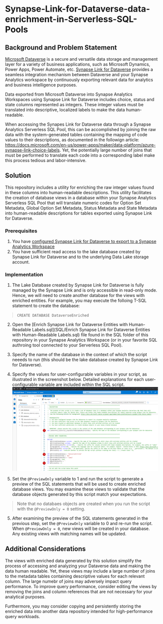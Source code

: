 # Synapse-Link-for-Dataverse-data-enrichment-in-Serverless-SQL-Pools


## Background and Problem Statement
[Microsoft Dataverse](https://docs.microsoft.com/en-us/power-apps/maker/data-platform/data-platform-intro) is a secure and versatile data storage and management layer for a variety of business applications, such as Microsoft Dynamics, Power Apps, Power Automate, etc. [Synapse Link for Dataverse](https://docs.microsoft.com/en-us/power-apps/maker/data-platform/export-to-data-lake) provides a seamless integration mechanism between Dataverse and your Synapse Analytics workspace by continuously exporting relevant data for analytics and business intelligence purposes.

Data exported from Microsoft Dataverse into Synapse Analytics Workspaces using Synapse Link for Dataverse includes choice, status and state columns represented as integers. These integer values must be translated into descriptive, localized labels to make the data human-readable. 

When accessing the Synapes Link for Dataverse data through a Synapse Analytics Serverless SQL Pool, this can be accomplished by joining the raw data with the system-generated tables containing the mapping of code values to their descriptions, as documented in the followign article: https://docs.microsoft.com/en-us/power-apps/maker/data-platform/azure-synapse-link-choice-labels. Yet, the potentially large number of joins that must be performed to translate each code into a corresponding label make this process tedious and labor-intensive.

## Solution
This repository includes a utility for enriching the raw integer values found in these columns into human-readable descriptions. This utility facilitates the creation of database views in a database within your Synapse Analytics Serverless SQL Pool that will translate numeric codes for Option Set Metadata, Global Option Set Metadata, Status Metadata and State Metadata into human-readable descriptions for tables exported using Synapse Link for Dataverse.

### Prerequisites
1. You have [configured Synapse Link for Dataverse to export to a Synapse Analytics Workspace](https://docs.microsoft.com/en-us/power-apps/maker/data-platform/azure-synapse-link-synapse)
2. You have sufficient read access to the lake database created by Synapse Link for Dataverse and to the underlying Data Lake storage account.

### Implementation
1. The Lake Database created by Synapse Link for Dataverse is fully managed by the Synapse Link and is only accessible in read-only mode. Hence, we will need to create another database for the views with enriched entities. 
For example, you may execute the folloing T-SQL statement to create the database: 
>`CREATE DATABASE DataverseEnriched`

2. Open the [Enrich Synapse Link for Dataverse Entities with Human-Readable Labels.sql](SQL/Enrich Synapse Link for Dataverse Entities with Human-Readable Labels.sql) file found in the SQL folder of this repository in your Synapse Analytics Workspace (or in your favorite SQL authroing tool connected to your Serverless SQL Pool). 

3. Specify the name of the database in the context of which the script neeeds to run (this should be the lake database created by Synapse Link for Dataverse).

4. Specify the values for user-configurable variables in your script, as illustrated in the screenshot below. Detailed explanations for each user-configurable variable are included within the SQL script.
![Screenshot of the configured script](Images/ConfigureScript.png)

5. Set the `@PreviewOnly` variable to 1 and run the script to generate a preview of the SQL statements that will be used to create enriched database views. You may examine these views to validate that the database objects generated by this script match your expectations. 
> Note that no databaes objects are created when you run the script with the `@PreviewOnly = 0` setting.

5. After examining the preview of the SQL statements generated in the previous step, set the  `@PreviewOnly` variable to 0 and re-run the script. When `@PreviewOnly = 0`, new views will be created in your database. Any existing views with matching names will be updated.

## Additional Considerations
The views with enriched data generated by this solution simplify the process of accessing and analyzing your Dataverse data and making the data human readable. Yet, these views may include a large number of joins to the metadata tables containing descriptive values for each relevant column. The large numebr of joins may adversely impact query performance. To improve query performance, consider editing the views by removing the joins and column references that are not necessary for your analytical purposes. 

Furthermore, you may consider copying and persistently storing the enriched data into another data repository intended for high-performance query workloads.